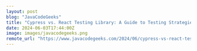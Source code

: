 ```yaml
---
layout: post
blog: "JavaCodeGeeks"
title: "Cypress vs. React Testing Library: A Guide to Testing Strategies for React"
date: 2024-06-03T17:44:00Z
image: images/javacodegeeks.png
remote_url: "https://www.javacodegeeks.com/2024/06/cypress-vs-react-testing-library-a-guide-to-testing-strategies-for-react.html"
---
```

